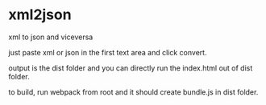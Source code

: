 # xml2json
xml to json and viceversa

just paste xml or json in the first text area and click convert.

output is the dist folder and you can directly run the index.html out of dist folder.

to build, run webpack from root and it should create bundle.js in dist folder.
